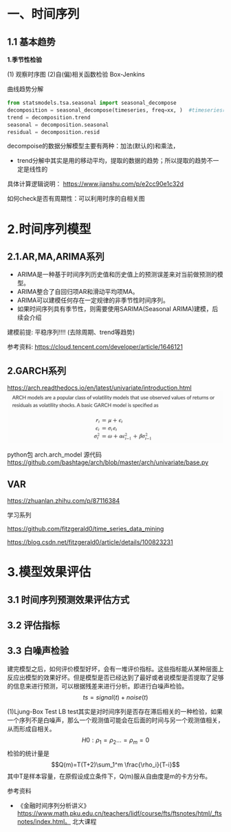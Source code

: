 # 一、时间序列




## 1.1 基本趋势

**1.季节性检验**

(1) 观察时序图
(2)自(偏)相关函数检验 Box-Jenkins

曲线趋势分解 
```python 
from statsmodels.tsa.seasonal import seasonal_decompose
decomposition = seasonal_decompose(timeseries, freq=xx, )  #timeseries时间序列数据
trend = decomposition.trend
seasonal = decomposition.seasonal
residual = decomposition.resid
```

decompoise的数据分解模型主要有两种：加法(默认的)和乘法，

- trend分解中其实是用的移动平均，提取的数据的趋势；所以提取的趋势不一定是线性的

具体计算逻辑说明： https://www.jianshu.com/p/e2cc90e1c32d


如何check是否有周期性：可以利用时序的自相关图


# 2.时间序列模型
## 2.1.AR,MA,ARIMA系列

- ARIMA是一种基于时间序列历史值和历史值上的预测误差来对当前做预测的模型。
- ARIMA整合了自回归项AR和滑动平均项MA。
- ARIMA可以建模任何存在一定规律的非季节性时间序列。
- 如果时间序列具有季节性，则需要使用SARIMA(Seasonal ARIMA)建模，后续会介绍

建模前提: 平稳序列!!!! (去除周期、trend等趋势)


参考资料:
https://cloud.tencent.com/developer/article/1646121

## 2.GARCH系列
https://arch.readthedocs.io/en/latest/univariate/introduction.html
![-w681](/media/16050980913710.jpg)

python包 arch.arch_model
源代码 https://github.com/bashtage/arch/blob/master/arch/univariate/base.py



## VAR
https://zhuanlan.zhihu.com/p/87116384


学习系列

https://github.com/fitzgerald0/time_series_data_mining

https://blog.csdn.net/fitzgerald0/article/details/100823231


# 3.模型效果评估

## 3.1 时间序列预测效果评估方式


## 3.2 评估指标



## 3.3 白噪声检验
建完模型之后，如何评价模型好坏，会有一堆评价指标。这些指标能从某种层面上反应出模型的效果好坏。但是模型是否已经达到了最好或者说模型是否提取了足够的信息来进行预测，可以根据残差来进行分析。即进行白噪声检验。
$$ts = signal(t) + noise(t)$$


(1)Ljung-Box Test
LB test其实是对时间序列是否存在滞后相关的一种检验，如果一个序列不是白噪声，那么一个观测值可能会在后面的时间与另一个观测值相关，从而形成自相关。
$$H0:\rho_1=\rho_2...=\rho_m = 0$$
检验的统计量是$$Q(m)=T(T+2)\sum_1^m \frac{\rho_i}{T-i}$$
其中T是样本容量，在原假设成立条件下，Q(m)服从自由度是m的卡方分布。












参考资料
- 《金融时间序列分析讲义》 https://www.math.pku.edu.cn/teachers/lidf/course/fts/ftsnotes/html/_ftsnotes/index.html。 北大课程
